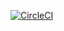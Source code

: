 [![CircleCI](https://circleci.com/gh/CosasDePuma/Doors.svg?style=svg)](https://circleci.com/gh/CosasDePuma/Doors)
